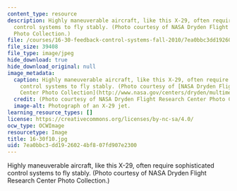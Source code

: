 ```yaml
---
content_type: resource
description: Highly maneuverable aircraft, like this X-29, often require sophisticated
  control systems to fly stably. (Photo courtesy of NASA Dryden Flight Research Center
  Photo Collection.)
file: /courses/16-30-feedback-control-systems-fall-2010/7ea0bbc3dd1926024bf807fd907e2300_16-30f10.jpg
file_size: 39408
file_type: image/jpeg
hide_download: true
hide_download_original: null
image_metadata:
  caption: Highly maneuverable aircraft, like this X-29, often require sophisticated
    control systems to fly stably. (Photo courtesy of [NASA Dryden Flight Research
    Center Photo Collection](http://www.nasa.gov/centers/dryden/multimedia/imagegallery/index.html#.Us_Rk7QcVGM).)
  credit: (Photo courtesy of NASA Dryden Flight Research Center Photo Collection.)
  image-alt: Photograph of an X-29 jet.
learning_resource_types: []
license: https://creativecommons.org/licenses/by-nc-sa/4.0/
ocw_type: OCWImage
resourcetype: Image
title: 16-30f10.jpg
uid: 7ea0bbc3-dd19-2602-4bf8-07fd907e2300
---
```

Highly maneuverable aircraft, like this X-29, often require sophisticated control systems to fly stably. (Photo courtesy of NASA Dryden Flight Research Center Photo Collection.)